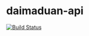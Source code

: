 # daimaduan-api

[![Build Status](https://travis-ci.org/DoubleCiti/daimaduan-api.svg?branch=master)](https://travis-ci.org/DoubleCiti/daimaduan-api)

